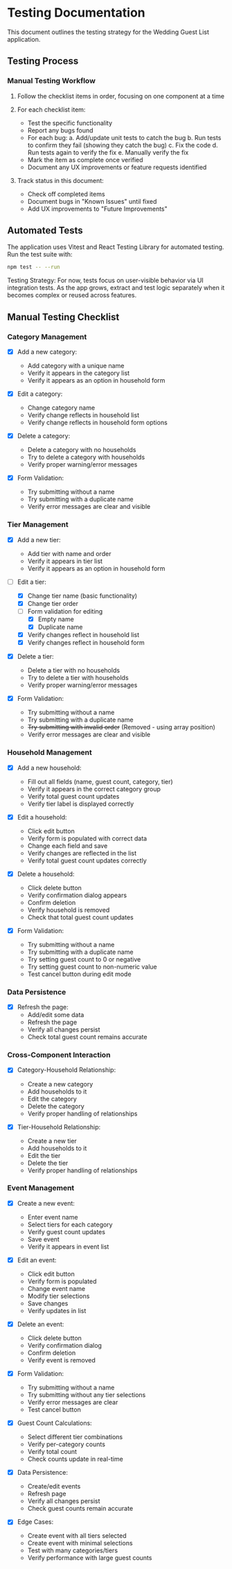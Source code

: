 # Testing Documentation

This document outlines the testing strategy for the Wedding Guest List application.

## Testing Process

### Manual Testing Workflow
1. Follow the checklist items in order, focusing on one component at a time

2. For each checklist item:
   - Test the specific functionality
   - Report any bugs found
   - For each bug:
     a. Add/update unit tests to catch the bug
     b. Run tests to confirm they fail (showing they catch the bug)
     c. Fix the code
     d. Run tests again to verify the fix
     e. Manually verify the fix
   - Mark the item as complete once verified
   - Document any UX improvements or feature requests identified

3. Track status in this document:
   - Check off completed items
   - Document bugs in "Known Issues" until fixed
   - Add UX improvements to "Future Improvements"

## Automated Tests

The application uses Vitest and React Testing Library for automated testing. Run the test suite with:

```bash
npm test -- --run
```

Testing Strategy:
For now, tests focus on user-visible behavior via UI integration tests.
As the app grows, extract and test logic separately when it becomes complex or reused across features.

## Manual Testing Checklist

### Category Management
- [x] Add a new category:
  * Add category with a unique name
  * Verify it appears in the category list
  * Verify it appears as an option in household form

- [x] Edit a category:
  * Change category name
  * Verify change reflects in household list
  * Verify change reflects in household form options

- [x] Delete a category:
  * Delete a category with no households
  * Try to delete a category with households
  * Verify proper warning/error messages

- [x] Form Validation:
  * Try submitting without a name
  * Try submitting with a duplicate name
  * Verify error messages are clear and visible

### Tier Management
- [x] Add a new tier:
  * Add tier with name and order
  * Verify it appears in tier list
  * Verify it appears as an option in household form

- [ ] Edit a tier:
  * [x] Change tier name (basic functionality)
  * [x] Change tier order
  * [ ] Form validation for editing
    * [x] Empty name
    * [x] Duplicate name
  * [x] Verify changes reflect in household list
  * [x] Verify changes reflect in household form

- [x] Delete a tier:
  * Delete a tier with no households
  * Try to delete a tier with households
  * Verify proper warning/error messages

- [x] Form Validation:
  * Try submitting without a name
  * Try submitting with a duplicate name
  * ~~Try submitting with invalid order~~ (Removed - using array position)
  * Verify error messages are clear and visible

### Household Management
- [x] Add a new household:
  * Fill out all fields (name, guest count, category, tier)
  * Verify it appears in the correct category group
  * Verify total guest count updates
  * Verify tier label is displayed correctly

- [x] Edit a household:
  * Click edit button
  * Verify form is populated with correct data
  * Change each field and save
  * Verify changes are reflected in the list
  * Verify total guest count updates correctly

- [x] Delete a household:
  * Click delete button
  * Verify confirmation dialog appears
  * Confirm deletion
  * Verify household is removed
  * Check that total guest count updates

- [x] Form Validation:
  * Try submitting without a name
  * Try submitting with a duplicate name
  * Try setting guest count to 0 or negative
  * Try setting guest count to non-numeric value
  * Test cancel button during edit mode

### Data Persistence
- [x] Refresh the page:
  * Add/edit some data
  * Refresh the page
  * Verify all changes persist
  * Check total guest count remains accurate

### Cross-Component Interaction
- [x] Category-Household Relationship:
  * Create a new category
  * Add households to it
  * Edit the category
  * Delete the category
  * Verify proper handling of relationships

- [x] Tier-Household Relationship:
  * Create a new tier
  * Add households to it
  * Edit the tier
  * Delete the tier
  * Verify proper handling of relationships

### Event Management
- [x] Create a new event:
  * Enter event name
  * Select tiers for each category
  * Verify guest count updates
  * Save event
  * Verify it appears in event list

- [x] Edit an event:
  * Click edit button
  * Verify form is populated
  * Change event name
  * Modify tier selections
  * Save changes
  * Verify updates in list

- [x] Delete an event:
  * Click delete button
  * Verify confirmation dialog
  * Confirm deletion
  * Verify event is removed

- [x] Form Validation:
  * Try submitting without a name
  * Try submitting without any tier selections
  * Verify error messages are clear
  * Test cancel button

- [x] Guest Count Calculations:
  * Select different tier combinations
  * Verify per-category counts
  * Verify total count
  * Check counts update in real-time

- [x] Data Persistence:
  * Create/edit events
  * Refresh page
  * Verify all changes persist
  * Check guest counts remain accurate

- [x] Edge Cases:
  * Create event with all tiers selected
  * Create event with minimal selections
  * Test with many categories/tiers
  * Verify performance with large guest counts
